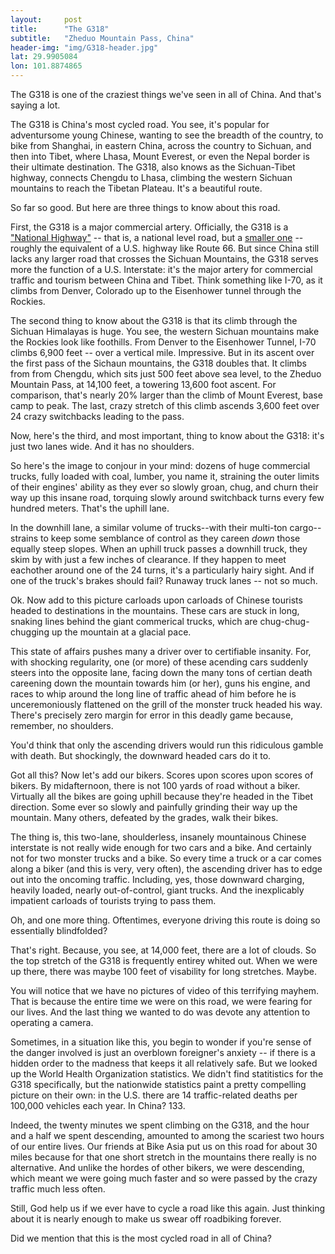 ```yaml
---
layout: 	post
title:  	"The G318"
subtitle:   "Zheduo Mountain Pass, China"
header-img: "img/G318-header.jpg"
lat: 29.9905084	
lon: 101.8874865
---
```


The G318 is one of the craziest things we've seen in all of China.  And that's saying a lot.

The G318 is China's most cycled road. You see, it's popular for adventursome young Chinese, wanting to see the breadth of the country, to bike from Shanghai, in eastern China, across the country to Sichuan, and then into Tibet, where Lhasa, Mount Everest, or even the Nepal border is their ultimate destination.  The G318, also knows as the Sichuan-Tibet highway, connects Chengdu to Lhasa, climbing the western Sichuan mountains to reach the Tibetan Plateau. It's a beautiful route.

So far so good.  But here are three things to know about this road.  

First, the G318 is a major commercial artery. Officially, the G318 is a ["National Highway"](https://en.wikipedia.org/wiki/China_National_Highways) -- that is, a national level road, but a [smaller one](https://en.wikipedia.org/wiki/Expressways_of_China) -- roughly the equivalent of a U.S. highway like Route 66. But since China still lacks any larger road that crosses the Sichuan Mountains, the G318 serves more the function of a U.S. Interstate: it's the major artery for commercial traffic and tourism between China and Tibet.  Think something like I-70, as it climbs from Denver, Colorado up to the Eisenhower tunnel through the Rockies.

The second thing to know about the G318 is that its climb through the Sichuan Himalayas is huge. You see, the western Sichuan mountains make the Rockies look like foothills.  From Denver to the Eisenhower Tunnel, I-70 climbs 6,900 feet -- over a vertical mile. Impressive. But in its ascent over the first pass of the Sichaun mountains, the G318 doubles that.  It climbs from from Chengdu, which sits just 500 feet above sea level, to the Zheduo Mountain Pass, at 14,100 feet, a towering 13,600 foot ascent. For comparison, that's nearly 20% larger than the climb of Mount Everest, base camp to peak. The last, crazy stretch of this climb ascends 3,600 feet over 24 crazy switchbacks leading to the pass.

Now, here's the third, and most important, thing to know about the G318: it's just two lanes wide. And it has no shoulders.  

So here's the image to conjour in your mind: dozens of huge commercial trucks, fully loaded with coal, lumber, you name it, straining the outer limits of their engines' ability as they ever so slowly groan, chug, and churn their way up this insane road, torquing slowly around switchback turns every few hundred meters. That's the uphill lane.  

In the downhill lane, a similar volume of trucks--with their multi-ton cargo--strains to keep some semblance of control as they careen *down* those equally steep slopes. When an uphill truck passes a downhill truck, they skim by with just a few inches of clearance. If they happen to meet eachother around one of the 24 turns, it's a particularly hairy sight. And if one of the truck's brakes should fail? Runaway truck lanes -- not so much.  

Ok. Now add to this picture carloads upon carloads of Chinese tourists headed to destinations in the mountains. These cars are stuck in long, snaking lines behind the giant commerical trucks, which are chug-chug-chugging up the mountain at a glacial pace. 

This state of affairs pushes many a driver over to certifiable insanity. For, with shocking regularity, one (or more) of these acending cars suddenly steers into the opposite lane, facing down the many tons of certian death careening down the mountain towards him (or her), guns his engine, and races to whip around the long line of traffic ahead of him before he is unceremoniously flattened on the grill of the monster truck headed his way. There's precisely zero margin for error in this deadly game because, remember, no shoulders.

You'd think that only the ascending drivers would run this ridiculous gamble with death.  But shockingly, the downward headed cars do it to.

Got all this?  Now let's add our bikers. Scores upon scores upon scores of bikers. By midafternoon, there is not 100 yards of road without a biker. Virtually all the bikes are going uphill because they're headed in the Tibet direction. Some ever so slowly and painfully grinding their way up the mountain.  Many others, defeated by the grades, walk their bikes.

The thing is, this two-lane, shoulderless, insanely mountainous Chinese interstate is not really wide enough for two cars and a bike.  And certainly not for two monster trucks and a bike. So every time a truck or a car comes along a biker (and this is very, very often), the ascending driver has to edge out into the oncoming traffic. Including, yes, those downward charging, heavily loaded, nearly out-of-control, giant trucks. And the inexplicably impatient carloads of tourists trying to pass them.

Oh, and one more thing. Oftentimes, everyone driving this route is doing so essentially blindfolded?

That's right. Because, you see, at 14,000 feet, there are a lot of clouds. So the top stretch of the G318 is frequently entirey whited out. When we were up there, there was maybe 100 feet of visability for long stretches. Maybe.

You will notice that we have no pictures of video of this terrifying mayhem.  That is because the entire time we were on this road, we were fearing for our lives.  And the last thing we wanted to do was devote any attention to operating a camera.

Sometimes, in a situation like this, you begin to wonder if you're sense of the danger involved is just an overblown foreigner's anxiety -- if there is a hidden order to the madness that keeps it all relatively safe. But we looked up the World Health Organization statistics. We didn't find statitistics for the G318 specifically, but the nationwide statistics paint a pretty compelling picture on their own: in the U.S. there are 14 traffic-related deaths per 100,000 vehicles each year. In China? 133. 

Indeed, the twenty minutes we spent climbing on the G318, and the hour and a half we spent descending, amounted to among the scariest two hours of our entire lives. Our friends at Bike Asia put us on this road for about 30 miles because for that one short stretch in the mountains there really is no alternative. And unlike the hordes of other bikers, we were descending, which meant we were going much faster and so were passed by the crazy traffic much less often. 

Still, God help us if we ever have to cycle a road like this again. Just thinking about it is nearly enough to make us swear off roadbiking forever.

Did we mention that this is the most cycled road in all of China?




